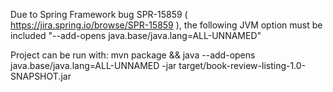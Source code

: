 Due to Spring Framework bug SPR-15859 ( https://jira.spring.io/browse/SPR-15859 ), the following JVM option must be included "--add-opens java.base/java.lang=ALL-UNNAMED"

Project can be run with:
mvn package && java --add-opens java.base/java.lang=ALL-UNNAMED -jar target/book-review-listing-1.0-SNAPSHOT.jar
